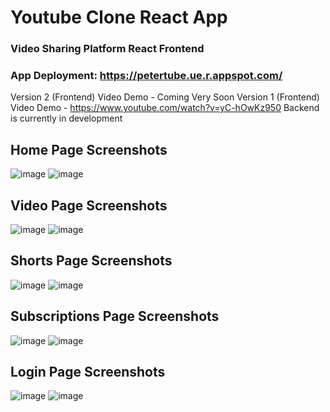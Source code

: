 # Youtube Clone React App
### Video Sharing Platform React Frontend
### App Deployment: https://petertube.ue.r.appspot.com/
Version 2 (Frontend) Video Demo - Coming Very Soon
Version 1 (Frontend) Video Demo - https://www.youtube.com/watch?v=yC-hOwKz950
Backend is currently in development
## Home Page Screenshots
![image](https://user-images.githubusercontent.com/87671757/235331725-3fb8dd95-6df6-4efd-aaf9-f0c8a59e0543.png)
![image](https://user-images.githubusercontent.com/87671757/235331810-cc2d5e9e-9c99-4778-a686-c945ece629e0.png)

## Video Page Screenshots
![image](https://user-images.githubusercontent.com/87671757/235331759-6dcc3854-28ed-4601-beb6-5fa1c3be3cde.png)
![image](https://user-images.githubusercontent.com/87671757/235331833-29d404d2-0541-435f-b93f-e662923e09bd.png)

## Shorts Page Screenshots
![image](https://user-images.githubusercontent.com/87671757/235331715-19cd78dd-065f-4f2e-a404-6dbd0c85dc0d.png)
![image](https://user-images.githubusercontent.com/87671757/235331844-c56510ce-ff59-48ae-aa66-ce18abf70292.png)

## Subscriptions Page Screenshots
![image](https://user-images.githubusercontent.com/87671757/235331766-a6ebf1f6-891e-4bd9-a096-ebe817fec0ff.png)
![image](https://user-images.githubusercontent.com/87671757/235331853-26c51df3-33b6-4cc2-adeb-20088522415a.png)

## Login Page Screenshots
![image](https://user-images.githubusercontent.com/87671757/235331786-78ffe387-6bea-4fc6-8f41-cb0dce670228.png)
![image](https://user-images.githubusercontent.com/87671757/235331801-b68c7f15-e1dc-415e-8e3b-1448078d94d6.png)

